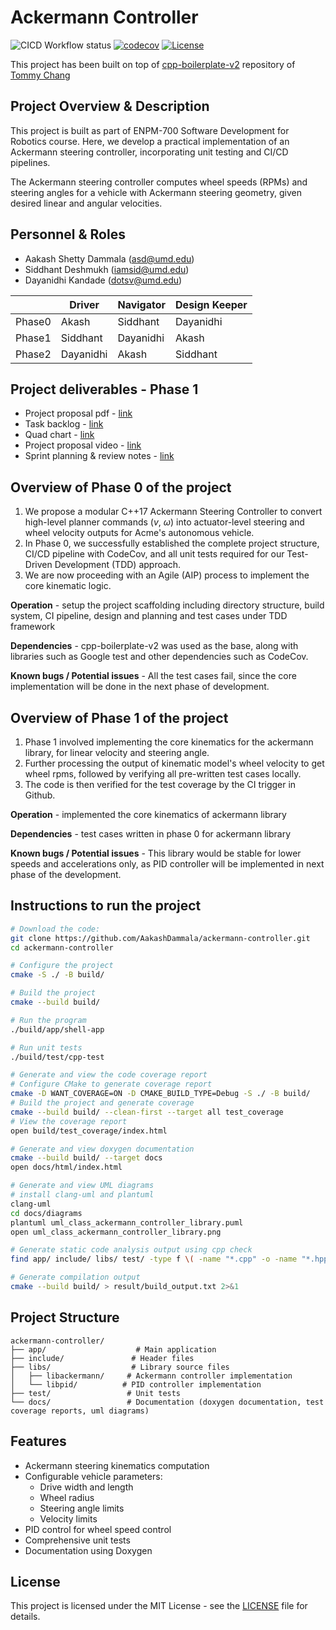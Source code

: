 # Ackermann Controller

![CICD Workflow status](https://github.com/AakashDammala/ackermann-controller/actions/workflows/run-unit-test-and-upload-codecov.yml/badge.svg) 
[![codecov](https://codecov.io/gh/AakashDammala/ackermann-controller/branch/main/graph/badge.svg)](https://codecov.io/gh/AakashDammala/ackermann-controller) 
[![License](https://img.shields.io/badge/license-MIT-blue.svg)](LICENSE)

This project has been built on top of [cpp-boilerplate-v2](https://github.com/TommyChangUMD/cpp-boilerplate-v2) repository of [Tommy Chang](https://github.com/TommyChangUMD)

## Project Overview & Description
This project is built as part of ENPM-700 Software Development for Robotics course. Here, we develop a practical implementation of an Ackermann steering controller, incorporating unit testing and CI/CD pipelines.

The Ackermann steering controller computes wheel speeds (RPMs) and steering angles for a vehicle with Ackermann steering geometry, given desired linear and angular velocities.

## Personnel & Roles
- Aakash Shetty Dammala (asd@umd.edu)
- Siddhant Deshmukh (iamsid@umd.edu)
- Dayanidhi Kandade (dotsv@umd.edu)

|        | **Driver** | **Navigator** | **Design Keeper** |
|--------|------------|---------------|-------------------|
| Phase0 | Akash      | Siddhant      | Dayanidhi         |
| Phase1 | Siddhant   | Dayanidhi     | Akash             |
| Phase2 | Dayanidhi  | Akash         | Siddhant          |

## Project deliverables - Phase 1
  - Project proposal pdf - [link](https://drive.google.com/drive/folders/17YOXgnPOURfj6kv4C_gz0j2qia5i_SLz)
  - Task backlog - [link](https://docs.google.com/spreadsheets/d/1MSmNYYrsdP3VOwCCngEbLwx22oEamR3j0daP1eC6vfI)
  - Quad chart - [link](https://drive.google.com/drive/folders/1tBJrR3zndVTcWkPMcNMntL4yrfq1HN4L)
  - Project proposal video - [link](https://drive.google.com/drive/folders/18yC6tSubWybAqKMQM1WBmayf3rTnOC_k)
  - Sprint planning & review notes - [link](https://docs.google.com/document/d/1Z2aq4fQkFDU_wFhV7ZzRSlVKz1qRIT2GHG1o_Dp-wCI)

## Overview of Phase 0 of the project
1. We propose a modular C++17 Ackermann Steering Controller to convert high-level planner commands ($v$, $\omega$) into actuator-level steering and wheel velocity outputs for Acme's autonomous vehicle. 
2. In Phase 0, we successfully established the complete project structure, CI/CD pipeline with CodeCov, and all unit tests required for our Test-Driven Development (TDD) approach. 
3. We are now proceeding with an Agile (AIP) process to implement the core kinematic logic.

**Operation** - setup the project scaffolding including directory structure, build system, CI pipeline, design and planning and test cases under TDD framework

**Dependencies** - cpp-boilerplate-v2 was used as the base, along with libraries such as Google test and other dependencies such as CodeCov.

**Known bugs / Potential issues** - All the test cases fail, since the core implementation will be done in the next phase of development.

## Overview of Phase 1 of the project
1. Phase 1 involved implementing the core kinematics for the ackermann library, for linear velocity and steering angle. 
2. Further processing the output of kinematic model's wheel velocity to get wheel rpms, followed by verifying all pre-written test cases locally. 
3. The code is then verified for the test coverage by the CI trigger in Github.   

**Operation** - implemented the core kinematics of ackermann library

**Dependencies** - test cases written in phase 0 for ackermann library

**Known bugs / Potential issues** - This library would be stable for lower speeds and accelerations only, as PID controller will be implemented in next phase of the development.

## Instructions to run the project

```bash
# Download the code:
git clone https://github.com/AakashDammala/ackermann-controller.git
cd ackermann-controller

# Configure the project
cmake -S ./ -B build/

# Build the project
cmake --build build/

# Run the program
./build/app/shell-app

# Run unit tests
./build/test/cpp-test

# Generate and view the code coverage report
# Configure CMake to generate coverage report 
cmake -D WANT_COVERAGE=ON -D CMAKE_BUILD_TYPE=Debug -S ./ -B build/
# Build the project and generate coverage
cmake --build build/ --clean-first --target all test_coverage
# View the coverage report
open build/test_coverage/index.html

# Generate and view doxygen documentation
cmake --build build/ --target docs
open docs/html/index.html

# Generate and view UML diagrams
# install clang-uml and plantuml
clang-uml
cd docs/diagrams
plantuml uml_class_ackermann_controller_library.puml
open uml_class_ackermann_controller_library.png

# Generate static code analysis output using cpp check
find app/ include/ libs/ test/ -type f \( -name "*.cpp" -o -name "*.hpp" \)     -exec cppcheck --enable=all --inconclusive --std=c++17 {} +     > result/cppcheck_output.txt 2>&1

# Generate compilation output
cmake --build build/ > result/build_output.txt 2>&1
```

## Project Structure
```
ackermann-controller/
├── app/                    # Main application
├── include/               # Header files
├── libs/                  # Library source files
│   ├── libackermann/     # Ackermann controller implementation
│   └── libpid/          # PID controller implementation
├── test/                 # Unit tests
└── docs/                 # Documentation (doxygen documentation, test coverage reports, uml diagrams)
```

## Features
- Ackermann steering kinematics computation
- Configurable vehicle parameters:
  - Drive width and length
  - Wheel radius
  - Steering angle limits
  - Velocity limits
- PID control for wheel speed control
- Comprehensive unit tests
- Documentation using Doxygen

## License
This project is licensed under the MIT License - see the [LICENSE](LICENSE) file for details.



